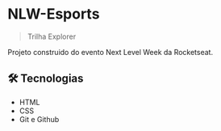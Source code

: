 # NLW-Esports
> Trilha Explorer

Projeto construido do evento Next Level Week da Rocketseat.

## 🛠️ Tecnologias

- HTML
- CSS
- Git e Github
